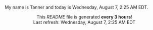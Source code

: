 My name is Tanner and today is Wednesday, August 7, 2:25 AM EDT.

<p align="center">This <i>README</i> file is generated <b>every 3 hours</b>!</br>Last refresh: Wednesday, August 7, 2:25 AM EDT<br /></p>
